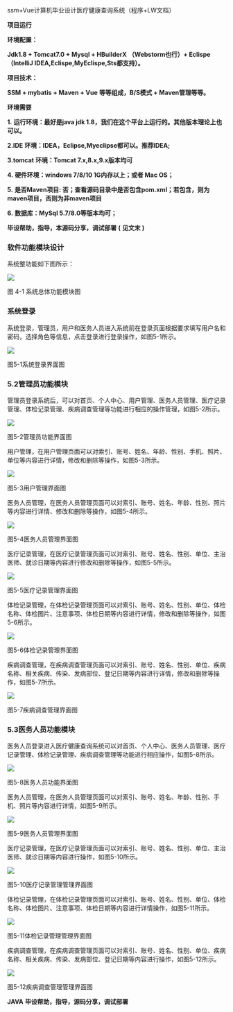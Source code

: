 ssm+Vue计算机毕业设计医疗健康查询系统（程序+LW文档）

**项目运行**

**环境配置：**

**Jdk1.8 + Tomcat7.0 + Mysql + HBuilderX** **（Webstorm也行）+ Eclispe（IntelliJ
IDEA,Eclispe,MyEclispe,Sts都支持）。**

**项目技术：**

**SSM + mybatis + Maven + Vue** **等等组成，B/S模式 + Maven管理等等。**

**环境需要**

**1.** **运行环境：最好是java jdk 1.8，我们在这个平台上运行的。其他版本理论上也可以。**

**2.IDE** **环境：IDEA，Eclipse,Myeclipse都可以。推荐IDEA;**

**3.tomcat** **环境：Tomcat 7.x,8.x,9.x版本均可**

**4.** **硬件环境：windows 7/8/10 1G内存以上；或者 Mac OS；**

**5.** **是否Maven项目: 否；查看源码目录中是否包含pom.xml；若包含，则为maven项目，否则为非maven项目**

**6.** **数据库：MySql 5.7/8.0等版本均可；**

**毕设帮助，指导，本源码分享，调试部署** **(** **见文末** **)**

### 软件功能模块设计

系统整功能如下图所示：

![](./res/fb3abf61333247b3a7b50bf20acca068.png)

图 4-1 系统总体功能模块图

### 系统登录

系统登录，管理员，用户和医务人员进入系统前在登录页面根据要求填写用户名和密码，选择角色等信息，点击登录进行登录操作，如图5-1所示。

![](./res/53f70fd4d8ed426caa9ecfe04aaee131.png)

图5-1系统登录界面图

### 5.2管理员功能模块

管理员登录系统后，可以对首页、个人中心、用户管理、医务人员管理、医疗记录管理、体检记录管理、疾病调查管理等功能进行相应的操作管理，如图5-2所示。

![](./res/2e50e15380534f8f89a38f5155f09360.png)

图5-2管理员功能界面图

用户管理，在用户管理页面可以对索引、账号、姓名、年龄、性别、手机、照片、单位等内容进行详情，修改和删除等操作，如图5-3所示。

![](./res/d5a93edf55bb4961b5f579c1ecdee03c.png)

图5-3用户管理界面图

医务人员管理，在医务人员管理页面可以对索引、账号、姓名、年龄、性别、照片等内容进行详情、修改和删除等操作，如图5-4所示。

![](./res/c2566934203c4501896bf79de78c051c.png)

图5-4医务人员管理界面图

医疗记录管理，在医疗记录管理页面可以对索引、账号、姓名、性别、单位、主治医师、就诊日期等内容进行修改和删除等操作，如图5-5所示。

![](./res/732e3d0050eb4311acb84c0c97f66092.png)

图5-5医疗记录管理界面图

体检记录管理，在体检记录管理页面可以对索引、账号、姓名、性别、单位、体检名称、体检图片、注意事项、体检日期等内容进行详情，修改和删除等操作，如图5-6所示。

![](./res/b093014fc67747dc8859ade3db9859fe.png)

图5-6体检记录管理界面图

疾病调查管理，在疾病调查管理页面可以对索引、账号、姓名、性别、单位、疾病名称、相关疾病、传染、发病部位、登记日期等内容进行详情，修改和删除等操作，如图5-7所示。

![](./res/0aeffd51fa434384a315532de223197b.png)

图5-7疾病调查管理界面图

### 5.3医务人员功能模块

医务人员登录进入医疗健康查询系统可以对首页、个人中心、医务人员管理、医疗记录管理、体检记录管理、疾病调查管理等功能进行相应操作，如图5-8所示。

![](./res/3ecded0f88364f78b36affc317f0e328.png)

图5-8医务人员功能界面图

医务人员管理，在医务人员管理页面可以对索引、账号、姓名、年龄、性别、手机、照片等内容进行详情，如图5-9所示。

![](./res/e08f15031121454ea588f62e6f02949d.png)

图5-9医务人员管理界面图

医疗记录管理，在医疗记录管理页面可以对索引、账号、姓名、性别、单位、主治医师、就诊日期等内容进行操作，如图5-10所示。

![](./res/a646974d451e423f953d6fc7f6e5a4aa.png)

图5-10医疗记录管理管理界面图

体检记录管理，在体检记录管理页面可以对索引、账号、姓名、性别、单位、体检名称、体检图片、注意事项、体检日期等内容进行详情操作，如图5-11所示。

![](./res/afe2b7d6f81144e1b654e55e410b57af.png)

图5-11体检记录管理管理界面图

疾病调查管理，在疾病调查管理页面可以对索引、账号、姓名、性别、单位、疾病名称、相关疾病、传染、发病部位、登记日期等内容进行操作，如图5-12所示。

![](./res/2b419b671c2b4458baa6b58e8909e3c5.png)

图5-12疾病调查管理管理界面图

**JAVA** **毕设帮助，指导，源码分享，调试部署**

